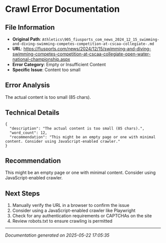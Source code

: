 # Crawl Error Documentation

## File Information
- **Original Path**: `Athletics\905_fiusports_com_news_2024_12_15_swimming-and-diving-swimming-competes-competition-at-cscaa-collegiate-.md`
- **URL**: https://fiusports.com/news/2024/12/15/swimming-and-diving-swimming-competes-competition-at-cscaa-collegiate-open-water-national-championship.aspx
- **Error Category**: Empty or Insufficient Content
- **Specific Issue**: Content too small

## Error Analysis
The actual content is too small (85 chars).

## Technical Details
```
{
  "description": "The actual content is too small (85 chars).",
  "word_count": 12,
  "recommendation": "This might be an empty page or one with minimal content. Consider using JavaScript-enabled crawler."
}
```

## Recommendation
This might be an empty page or one with minimal content. Consider using JavaScript-enabled crawler.

## Next Steps
1. Manually verify the URL in a browser to confirm the issue
2. Consider using a JavaScript-enabled crawler like Playwright
3. Check for any authentication requirements or CAPTCHAs on the site
4. Review robots.txt to ensure crawling is permitted

---
*Documentation generated on 2025-05-22 17:05:35*
